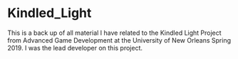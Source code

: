 # Kindled_Light
This is a back up of all material I have related to the Kindled Light Project from Advanced Game Development at the University of New Orleans Spring 2019. I was the lead developer on this project. 
